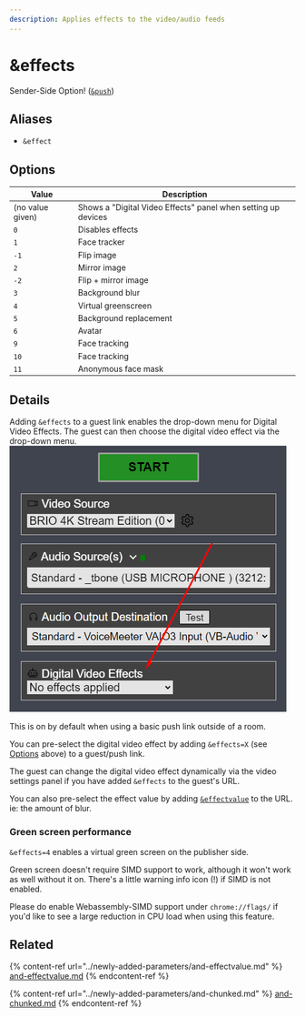 ```yaml
---
description: Applies effects to the video/audio feeds
---
```


# \&effects

Sender-Side Option! ([`&push`](push.md))

## Aliases

* `&effect`

## Options

| Value            | Description                                                   |
| ---------------- | ------------------------------------------------------------- |
| (no value given) | Shows a "Digital Video Effects" panel when setting up devices |
| `0`              | Disables effects                                              |
| `1`              | Face tracker                                                  |
| `-1`             | Flip image                                                    |
| `2`              | Mirror image                                                  |
| `-2`             | Flip + mirror image                                           |
| `3`              | Background blur                                               |
| `4`              | Virtual greenscreen                                           |
| `5`              | Background replacement                                        |
| `6`              | Avatar                                                        |
| `9`              | Face tracking                                                 |
| `10`             | Face tracking                                                 |
| `11`             | Anonymous face mask                                           |

## Details

Adding `&effects` to a guest link enables the drop-down menu for Digital Video Effects. The guest can then choose the digital video effect via the drop-down menu.\
![](<../.gitbook/assets/image (11) (2).png>)

This is on by default when using a basic push link outside of a room.

You can pre-select the digital video effect by adding `&effects=X` (see [Options](effects.md#options) above) to a guest/push link.

The guest can change the digital video effect dynamically via the video settings panel if you have added `&effects` to the guest's URL.

You can also pre-select the effect value by adding [`&effectvalue`](../newly-added-parameters/and-effectvalue.md) to the URL. ie: the amount of blur.

### Green screen performance

`&effects=4` enables a virtual green screen on the publisher side.

Green screen doesn't require SIMD support to work, although it won't work as well without it on. There's a little warning info icon (!) if SIMD is not enabled.

Please do enable Webassembly-SIMD support under `chrome://flags/` if you'd like to see a large reduction in CPU load when using this feature.

## Related

{% content-ref url="../newly-added-parameters/and-effectvalue.md" %}
[and-effectvalue.md](../newly-added-parameters/and-effectvalue.md)
{% endcontent-ref %}

{% content-ref url="../newly-added-parameters/and-chunked.md" %}
[and-chunked.md](../newly-added-parameters/and-chunked.md)
{% endcontent-ref %}
